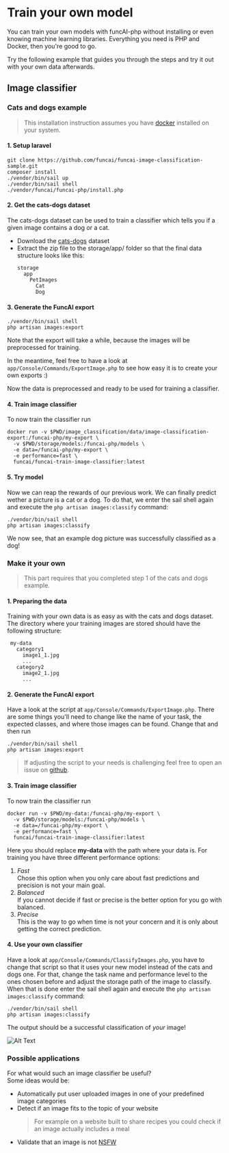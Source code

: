 # Train your own model
You can train your own models with funcAI-php without installing or even knowing machine learning libraries. Everything you need is PHP and Docker, then you're good to go.  

Try the following example that guides you through the steps and try it out with your own data afterwards.

## Image classifier
### Cats and dogs example
 > This installation instruction assumes you have [docker](https://docs.docker.com/get-docker/) installed on your system. 

#### 1. Setup laravel

```
git clone https://github.com/funcai/funcai-image-classification-sample.git
composer install
./vendor/bin/sail up
./vendor/bin/sail shell
./vendor/funcai/funcai-php/install.php
```

#### 2. Get the cats-dogs dataset
The cats-dogs dataset can be used to train a classifier which tells you if a given image contains a dog or a cat.

 - Download the [cats-dogs](https://www.microsoft.com/en-us/download/details.aspx?id=54765) dataset
 - Extract the zip file to the storage/app/ folder so that the final data structure looks like this:
   ```
   storage
     app
       PetImages
         Cat
         Dog
   ```

#### 3. Generate the FuncAI export
```
./vendor/bin/sail shell
php artisan images:export
```
Note that the export will take a while, because the images will be preprocessed for training.

In the meantime, feel free to have a look at `app/Console/Commands/ExportImage.php` to see how easy it is to create your own exports :)

Now the data is preprocessed and ready to be used for training a classifier.  

#### 4. Train image classifier
To now train the classifier run
```
docker run -v $PWD/image_classification/data/image-classification-export:/funcai-php/my-export \
  -v $PWD/storage/models:/funcai-php/models \
  -e data=/funcai-php/my-export \
  -e performance=fast \
  funcai/funcai-train-image-classifier:latest
```

#### 5. Try model
Now we can reap the rewards of our previous work. We can finally predict wether a picture is a cat or a dog. To do that,
we enter the sail shell again and execute the `php artisan images:classify` command:
```
./vendor/bin/sail shell
php artisan images:classify
```
We now see, that an example dog picture was successfully classified as a dog!

### Make it your own
> This part requires that you completed step 1 of the cats and dogs example.
#### 1. Preparing the data
Training with your own data is as easy as with the cats and dogs dataset. The directory where your training images are stored should have the following structure:
   ```
    my-data
      category1
        image1_1.jpg
        ...
      category2
        image2_1.jpg
        ...
   ```

#### 2. Generate the FuncAI export
Have a look at the script at `app/Console/Commands/ExportImage.php`. There are some things you'll need to change like the name of your task, the expected classes, and where those images can be found. Change that and then run 
```
./vendor/bin/sail shell
php artisan images:export
```
> If adjusting the script to your needs is challenging feel free to open an issue on [github](https://github.com/funcai/funcai-image-classification-sample).
#### 3. Train image classifier
To now train the classifier run
```
docker run -v $PWD/my-data:/funcai-php/my-export \
  -v $PWD/storage/models:/funcai-php/models \
  -e data=/funcai-php/my-export \
  -e performance=fast \
  funcai/funcai-train-image-classifier:latest
```

Here you should replace **my-data** with the path where your data is. For training you have three different performance options:
1. *Fast*  
Chose this option when you only care about fast predictions and precision is not your main goal.
2. *Balanced*  
If you cannot decide if fast or precise is the better option for you go with balanced.
3. *Precise*  
This is the way to go when time is not your concern and it is only about getting the correct prediction.

#### 4. Use your own classifier
Have a look at `app/Console/Commands/ClassifyImages.php`, you have to change that script so that it uses your new model instead of the cats and dogs one. For that, change the task name and performance level to the ones chosen before and adjust the storage path of the image to classify. When that is done enter the sail shell again and execute the `php artisan images:classify` command:
```
./vendor/bin/sail shell
php artisan images:classify
```
The output should be a successful classification of *your* image!

![Alt Text](https://media.giphy.com/media/FlWgXEtj5aM5G/giphy.gif)

### Possible applications
For what would such an image classifier be useful?  
Some ideas would be:  
- Automatically put user uploaded images in one of your predefined image categories
- Detect if an image fits to the topic of your website
  > For example on a website built to share recipes you could check if an image actually includes a meal
- Validate that an image is not [NSFW](https://www.urbandictionary.com/define.php?term=NFSW)  

